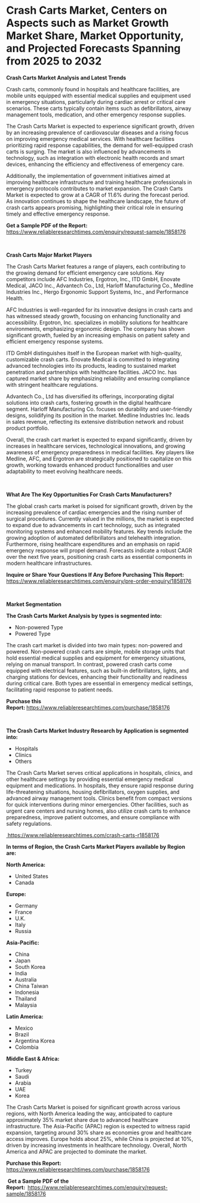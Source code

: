 <p><h1>Crash Carts Market, Centers on Aspects such as Market Growth Market Share, Market Opportunity, and Projected Forecasts Spanning from 2025 to 2032</h1></p><p><strong>Crash Carts Market Analysis and Latest Trends</strong></p>
<p><p>Crash carts, commonly found in hospitals and healthcare facilities, are mobile units equipped with essential medical supplies and equipment used in emergency situations, particularly during cardiac arrest or critical care scenarios. These carts typically contain items such as defibrillators, airway management tools, medication, and other emergency response supplies.</p><p>The Crash Carts Market is expected to experience significant growth, driven by an increasing prevalence of cardiovascular diseases and a rising focus on improving emergency medical services. With healthcare facilities prioritizing rapid response capabilities, the demand for well-equipped crash carts is surging. The market is also influenced by advancements in technology, such as integration with electronic health records and smart devices, enhancing the efficiency and effectiveness of emergency care.</p><p>Additionally, the implementation of government initiatives aimed at improving healthcare infrastructure and training healthcare professionals in emergency protocols contributes to market expansion. The Crash Carts Market is expected to grow at a CAGR of 11.6% during the forecast period. As innovation continues to shape the healthcare landscape, the future of crash carts appears promising, highlighting their critical role in ensuring timely and effective emergency response.</p></p>
<p><strong>Get a Sample PDF of the Report:&nbsp;</strong> <a href="https://www.reliableresearchtimes.com/enquiry/request-sample/1858176?utm_campaign=3034&utm_medium=2&utm_source=Github&utm_content=ia&utm_term=13042025&utm_id=crash-carts">https://www.reliableresearchtimes.com/enquiry/request-sample/1858176</a></p>
<p>&nbsp;</p>
<p><strong>Crash Carts Major Market Players</strong></p>
<p><p>The Crash Carts Market features a range of players, each contributing to the growing demand for efficient emergency care solutions. Key competitors include AFC Industries, Ergotron, Inc., ITD GmbH, Enovate Medical, JACO Inc., Advantech Co., Ltd, Harloff Manufacturing Co., Medline Industries Inc., Hergo Ergonomic Support Systems, Inc., and Performance Health.</p><p>AFC Industries is well-regarded for its innovative designs in crash carts and has witnessed steady growth, focusing on enhancing functionality and accessibility. Ergotron, Inc. specializes in mobility solutions for healthcare environments, emphasizing ergonomic design. The company has shown significant growth, fueled by an increasing emphasis on patient safety and efficient emergency response systems.</p><p>ITD GmbH distinguishes itself in the European market with high-quality, customizable crash carts. Enovate Medical is committed to integrating advanced technologies into its products, leading to sustained market penetration and partnerships with healthcare facilities. JACO Inc. has captured market share by emphasizing reliability and ensuring compliance with stringent healthcare regulations.</p><p>Advantech Co., Ltd has diversified its offerings, incorporating digital solutions into crash carts, fostering growth in the digital healthcare segment. Harloff Manufacturing Co. focuses on durability and user-friendly designs, solidifying its position in the market. Medline Industries Inc. leads in sales revenue, reflecting its extensive distribution network and robust product portfolio.</p><p>Overall, the crash cart market is expected to expand significantly, driven by increases in healthcare services, technological innovations, and growing awareness of emergency preparedness in medical facilities. Key players like Medline, AFC, and Ergotron are strategically positioned to capitalize on this growth, working towards enhanced product functionalities and user adaptability to meet evolving healthcare needs.</p></p>
<p>&nbsp;</p>
<p><strong>What Are The Key Opportunities For Crash Carts Manufacturers?</strong></p>
<p><p>The global crash carts market is poised for significant growth, driven by the increasing prevalence of cardiac emergencies and the rising number of surgical procedures. Currently valued in the millions, the market is expected to expand due to advancements in cart technology, such as integrated monitoring systems and enhanced mobility features. Key trends include the growing adoption of automated defibrillators and telehealth integration. Furthermore, rising healthcare expenditures and an emphasis on rapid emergency response will propel demand. Forecasts indicate a robust CAGR over the next five years, positioning crash carts as essential components in modern healthcare infrastructures.</p></p>
<p><strong>Inquire or Share Your Questions If Any Before Purchasing This Report:</strong> <a href="https://www.reliableresearchtimes.com/enquiry/pre-order-enquiry/1858176?utm_campaign=3034&utm_medium=2&utm_source=Github&utm_content=ia&utm_term=13042025&utm_id=crash-carts">https://www.reliableresearchtimes.com/enquiry/pre-order-enquiry/1858176</a></p>
<p>&nbsp;</p>
<p><strong>Market Segmentation</strong></p>
<p><strong>The Crash Carts Market Analysis by types is segmented into:</strong></p>
<p><ul><li>Non-powered Type</li><li>Powered Type</li></ul></p>
<p><p>The crash cart market is divided into two main types: non-powered and powered. Non-powered crash carts are simple, mobile storage units that hold essential medical supplies and equipment for emergency situations, relying on manual transport. In contrast, powered crash carts come equipped with electrical features, such as built-in defibrillators, lights, and charging stations for devices, enhancing their functionality and readiness during critical care. Both types are essential in emergency medical settings, facilitating rapid response to patient needs.</p></p>
<p><strong>Purchase this Report:&nbsp;</strong><a href="https://www.reliableresearchtimes.com/purchase/1858176?utm_campaign=3034&utm_medium=2&utm_source=Github&utm_content=ia&utm_term=13042025&utm_id=crash-carts">https://www.reliableresearchtimes.com/purchase/1858176</a></p>
<p>&nbsp;</p>
<p><strong>The Crash Carts Market Industry Research by Application is segmented into:</strong></p>
<p><ul><li>Hospitals</li><li>Clinics</li><li>Others</li></ul></p>
<p><p>The Crash Carts Market serves critical applications in hospitals, clinics, and other healthcare settings by providing essential emergency medical equipment and medications. In hospitals, they ensure rapid response during life-threatening situations, housing defibrillators, oxygen supplies, and advanced airway management tools. Clinics benefit from compact versions for quick interventions during minor emergencies. Other facilities, such as urgent care centers and nursing homes, also utilize crash carts to enhance preparedness, improve patient outcomes, and ensure compliance with safety regulations.</p></p>
<p><a href="https://www.reliableresearchtimes.com/crash-carts-r1858176?utm_campaign=3034&utm_medium=2&utm_source=Github&utm_content=ia&utm_term=13042025&utm_id=crash-carts">&nbsp;https://www.reliableresearchtimes.com/crash-carts-r1858176</a></p>
<p><strong>In terms of Region, the Crash Carts Market Players available by Region are:</strong></p>
<p>
    <p> <strong> North America: </strong>
        <ul>
            <li>United States</li>
            <li>Canada</li>
        </ul>
        </p> 
    <p> <strong> Europe: </strong>
        <ul>
            <li>Germany</li>
            <li>France</li>
            <li>U.K.</li>
            <li>Italy</li>
            <li>Russia</li>
        </ul>
        </p> 
    <p> <strong> Asia-Pacific: </strong>
        <ul>
            <li>China</li>
            <li>Japan</li>
            <li>South Korea</li>
            <li>India</li>
            <li>Australia</li>
            <li>China Taiwan</li>
            <li>Indonesia</li>
            <li>Thailand</li>
            <li>Malaysia</li>
        </ul>
        </p> 
    <p> <strong> Latin America: </strong>
        <ul>
            <li>Mexico</li>
            <li>Brazil</li>
            <li>Argentina Korea</li>
            <li>Colombia</li>
        </ul>
        </p> 
    <p> <strong> Middle East & Africa: </strong>
        <ul>
            <li>Turkey</li>
            <li>Saudi</li>
            <li>Arabia</li>
            <li>UAE</li>
            <li>Korea</li>
        </ul>
    </p>
    </p>
<p><p>The Crash Carts Market is poised for significant growth across various regions, with North America leading the way, anticipated to capture approximately 35% market share due to advanced healthcare infrastructure. The Asia-Pacific (APAC) region is expected to witness rapid expansion, targeting around 30% share as economies grow and healthcare access improves. Europe holds about 25%, while China is projected at 10%, driven by increasing investments in healthcare technology. Overall, North America and APAC are projected to dominate the market.</p></p>
<p><strong>Purchase this Report: </strong><a href="https://www.reliableresearchtimes.com/purchase/1858176?utm_campaign=3034&utm_medium=2&utm_source=Github&utm_content=ia&utm_term=13042025&utm_id=crash-carts">https://www.reliableresearchtimes.com/purchase/1858176</a></p>
<p>&nbsp;<strong>Get a Sample PDF of the Report:&nbsp;&nbsp;</strong><a href="https://www.reliableresearchtimes.com/enquiry/request-sample/1858176?utm_campaign=3034&utm_medium=2&utm_source=Github&utm_content=ia&utm_term=13042025&utm_id=crash-carts">https://www.reliableresearchtimes.com/enquiry/request-sample/1858176</a></p>
<p><strong></strong></p>
<p><p></p><p></p><p></p></p>
